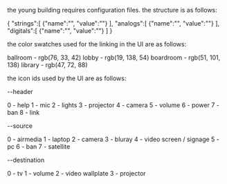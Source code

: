 the young building requires configuration files. the structure is as follows:

{
    "strings":[
        {"name":"", "value":""}
    ],
    "analogs":[
        {"name":"", "value":""}
    ],
    "digitals":[
        {"name":"", "value":""}
    ]
}

the color swatches used for the linking in the UI are as follows:

ballroom - rgb(76, 33, 42)
lobby - rgb(19, 138, 54)
boardroom - rgb(51, 101, 138)
library - rgb(47, 72, 88)

the icon ids used by the UI are as follows:

--header

0 - help
1 - mic
2 - lights
3 - projector
4 - camera
5 - volume
6 - power
7 - ban
8 - link

--source

0 - airmedia
1 - laptop
2 - camera
3 - bluray
4 - video screen / signage
5 - pc
6 - ban
7 - satellite

--destination

0 - tv
1 - volume
2 - video wallplate
3 - projector